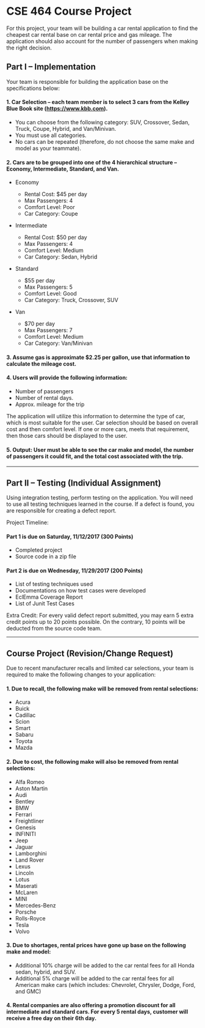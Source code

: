 # CSE 464 Course Project

For this project, your team will be building a car rental application to find the cheapest car rental base on car rental price and gas mileage.   The application should also account for the number of passengers when making the right decision.

## Part I – Implementation 

Your team is responsible for building the application base on the specifications below: 

#### 1. Car Selection – each team member is to select 3 cars from the Kelley Blue Book site (https://www.kbb.com).   
- You can choose from the following category: SUV, Crossover, Sedan, Truck, Coupe, Hybrid, and Van/Minivan. 
- You must use all categories.
- No cars can be repeated (therefore, do not choose the same make and model as your teammate).  

#### 2. Cars are to be grouped into one of the 4 hierarchical structure – Economy, Intermediate, Standard, and Van.  
- Economy
  - Rental Cost: $45 per day
  - Max Passengers:  4
  - Comfort Level: Poor
  - Car Category: Coupe

- Intermediate
  - Rental Cost: $50 per day
  - Max Passengers: 4
  - Comfort Level: Medium
  - Car Category: Sedan, Hybrid

- Standard
  - $55 per day
  - Max Passengers: 5
  - Comfort Level: Good
  - Car Category: Truck, Crossover, SUV

- Van
  - $70 per day
  - Max Passengers: 7
  - Comfort Level: Medium
  - Car Category: Van/Minivan 

#### 3.	Assume gas is approximate $2.25 per gallon, use that information to calculate the mileage cost.  

#### 4.	Users will provide the following information: 
-	Number of passengers
-	Number of rental days. 
-	Approx. mileage for the trip   

The application will utilize this information to determine the type of car, which is most suitable for the user.   Car selection should be based on overall cost and then comfort level.  If one or more cars, meets that requirement, then those cars should be displayed to the user.   

#### 5.	Output:  User must be able to see the car make and model, the number of passengers it could fit, and the total cost associated with the trip.   

---

## Part II – Testing (Individual Assignment)

Using integration testing, perform testing on the application.   You will need to use all testing techniques learned in the course.    If a defect is found, you are responsible for creating a defect report.   

Project Timeline: 

#### Part 1 is due on Saturday, 11/12/2017 (300 Points)

-	Completed project 
-	Source code in a zip file

#### Part 2 is due on Wednesday, 11/29/2017 (200 Points)

-	List of testing techniques used
-	Documentations on how test cases were developed
-	EclEmma Coverage Report
-	List of Junit Test Cases

Extra Credit: For every valid defect report submitted, you may earn 5 extra credit points up to 20 points possible.   On the contrary, 10 points will be deducted from the source code team.  

---

## Course Project (Revision/Change Request)

Due to recent manufacturer recalls and limited car selections, your team is required to make the following changes to your application: 

#### 1. Due to recall, the following make will be removed from rental selections:
- Acura
- Buick
- Cadillac
- Scion
- Smart
- Sabaru
- Toyota
- Mazda

#### 2. Due to cost, the following make will also be removed from rental selections:
-	Alfa Romeo
-	Aston Martin
-	Audi
-	Bentley
-	BMW
-	Ferrari
-	Freightliner
-	Genesis
-	INFINITI
-	Jeep
-	Jaguar
-	Lamborghini
-	Land Rover
-	Lexus
-	Lincoln
-	Lotus
-	Maserati
-	McLaren
-	MINI
-	Mercedes-Benz
-	Porsche
-	Rolls-Royce
-	Tesla
-	Volvo

#### 3. Due to shortages, rental prices have gone up base on the following make and model: 
- Additional 10% charge will be added to the car rental fees for all Honda sedan, hybrid, and SUV. 
- Additional 5% charge will be added to the car rental fees for all American make cars (which includes: Chevrolet, Chrysler, Dodge, Ford, and GMC)

#### 4.	Rental companies are also offering a promotion discount for all intermediate and standard cars.    For every 5 rental days, customer will receive a free day on their 6th day.  
